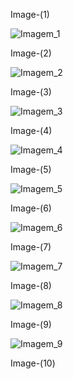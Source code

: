 Image-(1)

![Imagem_1](https://github.com/TassianaMilka/Html-and-Css-Projects/assets/114196099/8df558a6-ec3d-452e-a809-3d7b6c5fd92d)

Image-(2)

![Imagem_2](https://github.com/TassianaMilka/Html-and-Css-Projects/assets/114196099/94b20856-43a3-4b88-9302-c6110caa6825)

Image-(3)

![Imagem_3](https://github.com/TassianaMilka/Html-and-Css-Projects/assets/114196099/68ad01af-9326-41ea-b312-57ae6c8c5c45)

Image-(4)

![Imagem_4](https://github.com/TassianaMilka/Html-and-Css-Projects/assets/114196099/4b7e406c-770b-4ee5-9c39-793d5d7ce577)

Image-(5)

![Imagem_5](https://github.com/TassianaMilka/Html-and-Css-Projects/assets/114196099/74d9fdb0-c1e4-4dc4-b3b2-4af7ec94abaa)

Image-(6)

![Imagem_6](https://github.com/TassianaMilka/Html-and-Css-Projects/assets/114196099/f1c49d09-0d18-4935-8632-4db32cdbd3c8)

Image-(7)

![Imagem_7](https://github.com/TassianaMilka/Html-and-Css-Projects/assets/114196099/3c687966-a4b3-4c9e-ae9b-afa88b049f82)

Image-(8)

![Imagem_8](https://github.com/TassianaMilka/Html-and-Css-Projects/assets/114196099/2d4d7ff1-e6f2-4c4b-b94d-6f8e16b51fec)

Image-(9)

![Imagem_9](https://github.com/TassianaMilka/Html-and-Css-Projects/assets/114196099/5435297f-bb80-4f12-a7e8-2af30dd3f946)


Image-(10)



